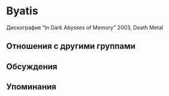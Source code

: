 # Byatis

Дискография
"In Dark Abysses of Memory" 2003, Death Metal

## Отношения с другими группами


## Обсуждения


## Упоминания

